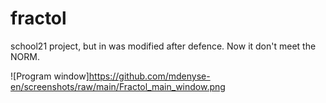 # fractol
school21 project, but in was modified after defence. Now it don't meet the NORM.

![Program window]https://github.com/mdenyse-en/screenshots/raw/main/Fractol_main_window.png
